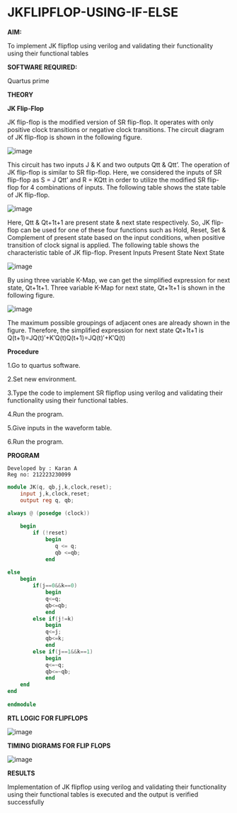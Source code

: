 # JKFLIPFLOP-USING-IF-ELSE

**AIM:** 

To implement  JK flipflop using verilog and validating their functionality using their functional tables

**SOFTWARE REQUIRED:**

Quartus prime

**THEORY**

**JK Flip-Flop**

JK flip-flop is the modified version of SR flip-flop. It operates with only positive clock transitions or negative clock transitions. The circuit diagram of JK flip-flop is shown in the following figure.

![image](https://github.com/naavaneetha/JKFLIPFLOP-USING-IF-ELSE/assets/154305477/a649c30b-232b-4558-b188-fd6c09845180)


This circuit has two inputs J & K and two outputs Qtt & Qtt’. The operation of JK flip-flop is similar to SR flip-flop. Here, we considered the inputs of SR flip-flop as S = J Qtt’ and R = KQtt in order to utilize the modified SR flip-flop for 4 combinations of inputs. The following table shows the state table of JK flip-flop.

![image](https://github.com/naavaneetha/JKFLIPFLOP-USING-IF-ELSE/assets/154305477/c4360742-e8a8-4937-b089-c46c0433f9a3)

 
Here, Qtt & Qt+1t+1 are present state & next state respectively. So, JK flip-flop can be used for one of these four functions such as Hold, Reset, Set & Complement of present state based on the input conditions, when positive transition of clock signal is applied. The following table shows the characteristic table of JK flip-flop. Present Inputs Present State Next State
 
![image](https://github.com/naavaneetha/JKFLIPFLOP-USING-IF-ELSE/assets/154305477/6c275261-a6d5-4c37-a3a7-1e88ca11c4cd)

By using three variable K-Map, we can get the simplified expression for next state, Qt+1t+1. Three variable K-Map for next state, Qt+1t+1 is shown in the following figure.
 
![image](https://github.com/naavaneetha/JKFLIPFLOP-USING-IF-ELSE/assets/154305477/5174f41b-0ce0-4329-a372-6d1943ea6673)

The maximum possible groupings of adjacent ones are already shown in the figure. Therefore, the simplified expression for next state Qt+1t+1 is Q(t+1)=JQ(t)′+K′Q(t)Q(t+1)=JQ(t)′+K′Q(t)

**Procedure**

1.Go to quartus software.  

2.Set new environment.

3.Type the code to implement SR flipflop using verilog and validating their functionality using their functional tables.

 4.Run the program.
 
 5.Give inputs in the waveform table.
 
 6.Run the program.
 
**PROGRAM**

```
Developed by : Karan A
Reg no: 212223230099
```
```verilog
module JK(q, qb,j,k,clock,reset);
    input j,k,clock,reset;
    output reg q, qb;
	 
always @ (posedge (clock))

    begin 
        if (!reset)
            begin
               q <= q;
               qb <=qb;
            end   
        
else
	begin
		if(j==0&&k==0)
			begin
			q<=q;
			qb<=qb;
			end
		else if(j!=k)
			begin
			q<=j;
			qb<=k;
			end
		else if(j==1&&k==1)
			begin
			q<=~q;
			qb<=~qb;
			end
	end
end
            
endmodule
```
**RTL LOGIC FOR FLIPFLOPS**

![image](https://github.com/KaranArunachalam/JKFLIPFLOP-USING-IF-ELSE/assets/148321801/45af4acf-cfba-4871-aec3-64aa6e1c303e)


**TIMING DIGRAMS FOR FLIP FLOPS**

![image](https://github.com/KaranArunachalam/JKFLIPFLOP-USING-IF-ELSE/assets/148321801/590d56a6-99d5-4e42-bcf8-6762d97e8dfb)


**RESULTS**


 Implementation of JK flipflop using verilog and validating their functionality using their functional tables is executed and the output is verified successfully
